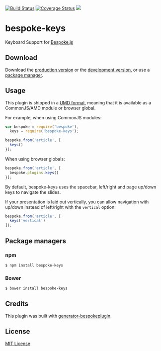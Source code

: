 [![Build Status](https://secure.travis-ci.org/markdalgleish/bespoke-keys.png?branch=master)](https://travis-ci.org/markdalgleish/bespoke-keys) [![Coverage Status](https://coveralls.io/repos/markdalgleish/bespoke-keys/badge.png)](https://coveralls.io/r/markdalgleish/bespoke-keys) ![](https://david-dm.org/markdalgleish/bespoke-keys.svg)

# bespoke-keys

Keyboard Support for [Bespoke.js](http://markdalgleish.com/projects/bespoke.js)

## Download

Download the [production version][min] or the [development version][max], or use a [package manager](#package-managers).

[min]: https://raw.github.com/markdalgleish/bespoke-keys/master/dist/bespoke-keys.min.js
[max]: https://raw.github.com/markdalgleish/bespoke-keys/master/dist/bespoke-keys.js

## Usage

This plugin is shipped in a [UMD format](https://github.com/umdjs/umd), meaning that it is available as a CommonJS/AMD module or browser global.

For example, when using CommonJS modules:

```js
var bespoke = require('bespoke'),
  keys = require('bespoke-keys');

bespoke.from('article', [
  keys()
}];
```

When using browser globals:

```js
bespoke.from('article', [
  bespoke.plugins.keys()
}];
```

By default, bespoke-keys uses the spacebar, left/right and page up/down keys to navigate the slides.

If your presentation is laid out vertically, you can allow navigation with up/down instead of left/right with the `vertical` option:

```js
bespoke.from('article', [
  keys('vertical')
]);
```

## Package managers

### npm

```bash
$ npm install bespoke-keys
```

### Bower

```bash
$ bower install bespoke-keys
```

## Credits

This plugin was built with [generator-bespokeplugin](https://github.com/markdalgleish/generator-bespokeplugin).

## License

[MIT License](http://en.wikipedia.org/wiki/MIT_License)
